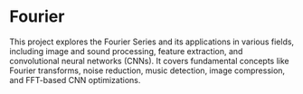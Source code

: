 # Fourier
This project explores the Fourier Series and its applications in various fields, including image and sound processing, feature extraction, and convolutional neural networks (CNNs). It covers fundamental concepts like Fourier transforms, noise reduction, music detection, image compression, and FFT-based CNN optimizations.
